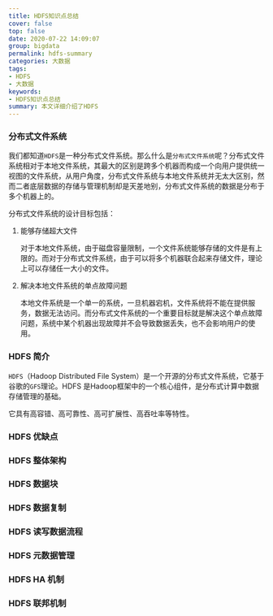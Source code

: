 ```yaml
---
title: HDFS知识点总结
cover: false
top: false
date: 2020-07-22 14:09:07
group: bigdata
permalink: hdfs-summary
categories: 大数据
tags:
- HDFS
- 大数据
keywords:
- HDFS知识点总结
summary: 本文详细介绍了HDFS
---
```


### 分布式文件系统

我们都知道`HDFS`是一种分布式文件系统。那么什么是`分布式文件系统`呢？分布式文件系统相对于本地文件系统，其最大的区别是跨多个机器而构成一个向用户提供统一视图的文件系统，从用户角度，分布式文件系统与本地文件系统并无太大区别，然而二者底层数据的存储与管理机制却是天差地别，分布式文件系统的数据是分布于多个机器上的。

分布式文件系统的设计目标包括：

1. 能够存储超大文件

   对于本地文件系统，由于磁盘容量限制，一个文件系统能够存储的文件是有上限的。而对于分布式文件系统，由于可以将多个机器联合起来存储文件，理论上可以存储任一大小的文件。

2. 解决本地文件系统的单点故障问题

   本地文件系统是一个单一的系统，一旦机器宕机，文件系统将不能在提供服务，数据无法访问。而分布式文件系统的一个重要目标就是解决这个单点故障问题，系统中某个机器出现故障并不会导致数据丢失，也不会影响用户的使用。

### HDFS 简介

`HDFS`（Hadoop Distributed File System）是一个开源的分布式文件系统，它基于谷歌的`GFS`理论。HDFS 是Hadoop框架中的一个核心组件，是分布式计算中数据存储管理的基础。

它具有高容错、高可靠性、高可扩展性、高吞吐率等特性。

### HDFS 优缺点



### HDFS 整体架构



### HDFS 数据块



### HDFS 数据复制



### HDFS 读写数据流程



### HDFS 元数据管理



### HDFS HA 机制



### HDFS 联邦机制

